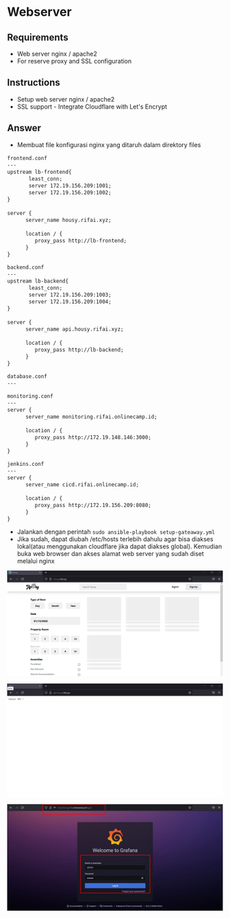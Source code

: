 # Webserver
## Requirements
- Web server nginx / apache2
- For reserve proxy and SSL configuration

## Instructions
- Setup web server nginx / apache2
- SSL support - Integrate Cloudflare with Let's Encrypt

## Answer
- Membuat file konfigurasi nginx yang ditaruh dalam direktory files
```
frontend.conf
---
upstream lb-frontend{
       least_conn;
       server 172.19.156.209:1001;
       server 172.19.156.209:1002;
}

server {
      server_name housy.rifai.xyz;

      location / {
         proxy_pass http://lb-frontend;
      }
}
```
```
backend.conf
---
upstream lb-backend{
       least_conn;
       server 172.19.156.209:1003;
       server 172.19.156.209:1004;
}

server {
      server_name api.housy.rifai.xyz;

      location / {
         proxy_pass http://lb-backend;
      }
}
```
```
database.conf
---
```
```
monitoring.conf
---
server {
      server_name monitoring.rifai.onlinecamp.id;

      location / {
         proxy_pass http://172.19.148.146:3000;
      }
}
```
```
jenkins.conf
---
server {
      server_name cicd.rifai.onlinecamp.id;

      location / {
         proxy_pass http://172.19.156.209:8080;
      }
}
```
- Jalankan dengan perintah `sudo ansible-playbook setup-gateaway.yml`
- Jika sudah, dapat diubah /etc/hosts terlebih dahulu agar bisa diakses lokal(atau menggunakan cloudflare jika dapat diakses global). Kemudian buka web browser dan akses alamat web server yang sudah diset melalui nginx

<p align="center">
    <img src="assets\reversefrontend.jpg" />
</p>
<p align="center">
    <img src="assets\reversebackend.jpg" />
</p>
<p align="center">
    <img src="assets\aksesgrafanareverse.jpg" />
</p>

